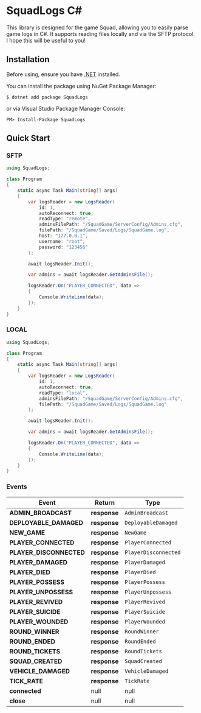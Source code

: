# SquadLogs C#

This library is designed for the game Squad, allowing you to easily parse game logs in C#. It supports reading files locally and via the SFTP protocol. I hope this will be useful to you!

## Installation

Before using, ensure you have [.NET](https://dotnet.microsoft.com/) installed.

You can install the package using NuGet Package Manager:

```console
$ dotnet add package SquadLogs
```

or via Visual Studio Package Manager Console:

```console
PM> Install-Package SquadLogs
```

## Quick Start

### SFTP

```csharp
using SquadLogs;

class Program
{
    static async Task Main(string[] args)
    {
        var logsReader = new LogsReader(
            id: 1,
            autoReconnect: true,
            readType: "remote",
            adminsFilePath: "/SquadGame/ServerConfig/Admins.cfg",
            filePath: "/SquadGame/Saved/Logs/SquadGame.log",
            host: "127.0.0.1",
            username: "root",
            password: "123456"
        );

        await logsReader.Init();

        var admins = await logsReader.GetAdminsFile();

        logsReader.On("PLAYER_CONNECTED", data =>
        {
            Console.WriteLine(data);
        });
    }
}
```

### LOCAL

```csharp
using SquadLogs;

class Program
{
    static async Task Main(string[] args)
    {
        var logsReader = new LogsReader(
            id: 1,
            autoReconnect: true,
            readType: "local",
            adminsFilePath: "/SquadGame/ServerConfig/Admins.cfg",
            filePath: "/SquadGame/Saved/Logs/SquadGame.log"
        );

        await logsReader.Init();

        var admins = await logsReader.GetAdminsFile();

        logsReader.On("PLAYER_CONNECTED", data =>
        {
            Console.WriteLine(data);
        });
    }
}
```

### Events

| Event                   | Return       | Type                  |
| ----------------------- | ------------ | --------------------- |
| **ADMIN_BROADCAST**     | **response** | `AdminBroadcast`     |
| **DEPLOYABLE_DAMAGED**  | **response** | `DeployableDamaged`  |
| **NEW_GAME**            | **response** | `NewGame`            |
| **PLAYER_CONNECTED**    | **response** | `PlayerConnected`    |
| **PLAYER_DISCONNECTED** | **response** | `PlayerDisconnected` |
| **PLAYER_DAMAGED**      | **response** | `PlayerDamaged`      |
| **PLAYER_DIED**         | **response** | `PlayerDied`         |
| **PLAYER_POSSESS**      | **response** | `PlayerPossess`      |
| **PLAYER_UNPOSSESS**    | **response** | `PlayerUnpossess`    |
| **PLAYER_REVIVED**      | **response** | `PlayerRevived`      |
| **PLAYER_SUICIDE**      | **response** | `PlayerSuicide`      |
| **PLAYER_WOUNDED**      | **response** | `PlayerWounded`      |
| **ROUND_WINNER**        | **response** | `RoundWinner`        |
| **ROUND_ENDED**         | **response** | `RoundEnded`         |
| **ROUND_TICKETS**       | **response** | `RoundTickets`       |
| **SQUAD_CREATED**       | **response** | `SquadCreated`       |
| **VEHICLE_DAMAGED**     | **response** | `VehicleDamaged`     |
| **TICK_RATE**           | **response** | `TickRate`           |
| **connected**           | null         | null                  |
| **close**               | null         | null                  |